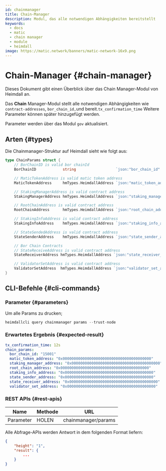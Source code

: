 ```yaml
---
id: chainmanager
title: Chain-Manager
description: Modul, das alle notwendigen Abhängigkeiten bereitstellt
keywords:
  - docs
  - matic
  - chain manager
  - module
  - heimdall
image: https://matic.network/banners/matic-network-16x9.png
---
```


# Chain-Manager {#chain-manager}

Dieses Dokument gibt einen Überblick über das Chain Manager-Modul von Heimdall an.

Das **Chain** Manager-Modul stellt alle notwendigen Abhängigkeiten wie `contract-addresses`, `bor_chain_id,`und bereit.`tx_confirmation_time` Weitere Parameter können später hinzugefügt werden.

Parameter werden über das Modul `gov` aktualisiert.

## Arten {#types}

Die Chainmanager-Struktur auf Heimdall sieht wie folgt aus:

```go
type ChainParams struct {
	// BorChainID is valid bor chainId
	BorChainID            string                  `json:"bor_chain_id" yaml:"bor_chain_id"`

	// MaticTokenAddress is valid matic token address
	MaticTokenAddress     hmTypes.HeimdallAddress `json:"matic_token_address" yaml:"matic_token_address"`

	// StakingManagerAddress is valid contract address
	StakingManagerAddress hmTypes.HeimdallAddress `json:"staking_manager_address" yaml:"staking_manager_address"`

	// RootChainAddress is valid contract address
	RootChainAddress      hmTypes.HeimdallAddress `json:"root_chain_address" yaml:"root_chain_address"`

	// StakingInfoAddress is valid contract address
	StakingInfoAddress    hmTypes.HeimdallAddress `json:"staking_info_address" yaml:"staking_info_address"`

	// StateSendedAddress is valid contract address
	StateSenderAddress    hmTypes.HeimdallAddress `json:"state_sender_address" yaml:"state_sender_address"`

	// Bor Chain Contracts
	// StateReceiveAddress is valid contract address
	StateReceiverAddress hmTypes.HeimdallAddress `json:"state_receiver_address" yaml:"state_receiver_address"`

	// ValidatorSetAddress is valid contract address
	ValidatorSetAddress  hmTypes.HeimdallAddress `json:"validator_set_address" yaml:"validator_set_address"`
}
```

## CLI-Befehle {#cli-commands}

### Parameter {#parameters}

Um alle Params zu drucken;

```go
heimdallcli query chainmanager params --trust-node
```

### Erwartetes Ergebnis {#expected-result}

```yaml
tx_confirmation_time: 12s
chain_params:
  bor_chain_id: "15001"
  matic_token_address: "0x0000000000000000000000000000000000000000"
  staking_manager_address: "0x0000000000000000000000000000000000000000"
  root_chain_address: "0x0000000000000000000000000000000000000000"
  staking_info_address: "0x0000000000000000000000000000000000000000"
  state_sender_address: "0x0000000000000000000000000000000000000000"
  state_receiver_address: "0x0000000000000000000000000000000000000000"
  validator_set_address: "0x0000000000000000000000000000000000000000"
```

### REST APIs {#rest-apis}

| Name | Methode | URL |
|----------------------|------|------------------|
| Parameter | HOLEN | chainmanager/params |

Alle Abfrage-APIs werden Antwort in dem folgenden Format liefern:

```json
{
	"height": "1",
	"result": {
		...	  
	}
}
```
